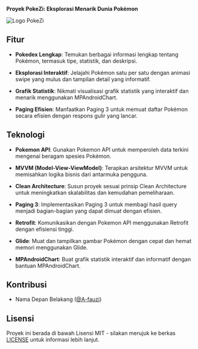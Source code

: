 **Proyek PokeZi: Eksplorasi Menarik Dunia Pokémon**

![Logo PokeZi](https://i.pinimg.com/564x/24/5f/d4/245fd454682f418bbd109de16c797e13.jpg)

## Fitur

- **Pokedex Lengkap**: Temukan berbagai informasi lengkap tentang Pokémon, termasuk tipe, statistik, dan deskripsi.

- **Eksplorasi Interaktif**: Jelajahi Pokémon satu per satu dengan animasi swipe yang mulus dan tampilan detail yang informatif.

- **Grafik Statistik**: Nikmati visualisasi grafik statistik yang interaktif dan menarik menggunakan MPAndroidChart.

- **Paging Efisien**: Manfaatkan Paging 3 untuk memuat daftar Pokémon secara efisien dengan respons gulir yang lancar.

## Teknologi

- **Pokemon API**: Gunakan Pokemon API untuk memperoleh data terkini mengenai beragam spesies Pokémon.

- **MVVM (Model-View-ViewModel)**: Terapkan arsitektur MVVM untuk memisahkan logika bisnis dari antarmuka pengguna.

- **Clean Architecture**: Susun proyek sesuai prinsip Clean Architecture untuk meningkatkan skalabilitas dan kemudahan pemeliharaan.

- **Paging 3**: Implementasikan Paging 3 untuk membagi hasil query menjadi bagian-bagian yang dapat dimuat dengan efisien.

- **Retrofit**: Komunikasikan dengan Pokemon API menggunakan Retrofit dengan efisiensi tinggi.

- **Glide**: Muat dan tampilkan gambar Pokémon dengan cepat dan hemat memori menggunakan Glide.

- **MPAndroidChart**: Buat grafik statistik interaktif dan informatif dengan bantuan MPAndroidChart.

## Kontribusi

- Nama Depan Belakang ([@A-fauzi](https://github.com/A-fauzi))

## Lisensi

Proyek ini berada di bawah Lisensi MIT - silakan merujuk ke berkas [LICENSE](LICENSE) untuk informasi lebih lanjut.